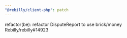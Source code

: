 ```yaml
---
"@rebilly/client-php": patch
---
```


refactor(be): refactor DisputeReport to use brick/money Rebilly/rebilly#14923
